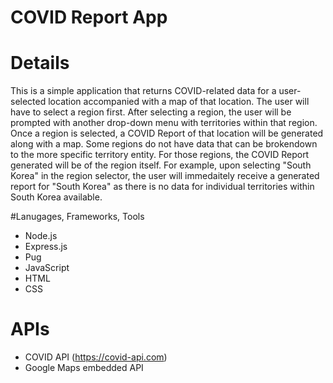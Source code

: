 # COVID Report App

# Details
This is a simple application that returns COVID-related data for a user-selected location accompanied with a map of that location. The user will have to select a region first. After selecting a region, the user will be prompted with another drop-down menu with territories within that region. Once a region is selected, a COVID Report of that location will be generated along with a map. Some regions do not have data that can be brokendown to the more specific territory entity. For those regions, the COVID Report generated will be of the region itself. For example, upon selecting "South Korea" in the region selector, the user will immedaitely receive a generated report for "South Korea" as there is no data for individual territories within South Korea available.

#Lanugages, Frameworks, Tools
- Node.js
- Express.js
- Pug
- JavaScript
- HTML
- CSS

# APIs
- COVID API (https://covid-api.com)
- Google Maps embedded API
